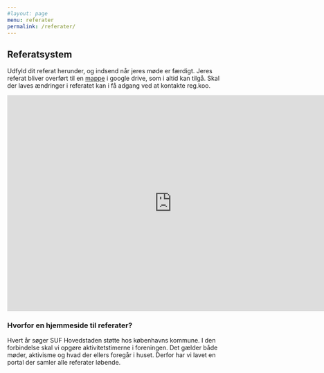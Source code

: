 ```yaml
---
#layout: page
menu: referater
permalink: /referater/
---
```


## Referatsystem

Udfyld dit referat herunder, og indsend når jeres møde er færdigt. Jeres referat bliver overført til en [mappe](https://drive.google.com/open?id=0B9WmykM5yYJMR2VQOVlUc3c3VXM) i google drive, som i altid kan tilgå. Skal der laves ændringer i referatet kan i få adgang ved at kontakte reg.koo. 

<iframe src="https://docs.google.com/forms/d/e/1FAIpQLSePfyZikvHGQ6rinKFNNS2zMttK-3rt8iMNZ4YprJx4Cp_zXA/viewform?embedded=true" width="760" height="500" frameborder="0" marginheight="0" marginwidth="0">Indlæser...</iframe>



### Hvorfor en hjemmeside til referater?
Hvert år søger SUF Hovedstaden støtte hos københavns kommune. I den forbindelse skal vi opgøre aktivitetstimerne i foreningen. Det gælder både møder, aktivisme og hvad der ellers foregår i huset. Derfor har vi lavet en portal der samler alle referater løbende.
